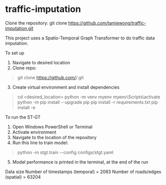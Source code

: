 # traffic-imputation

Clone the repository:
git clone https://github.com/tamiewong/traffic-imputation.git

This project uses a Spatio-Temporal Graph Transformer to do traffic data imputation.

To set up
1. Navigate to desired location
2. Clone repo:
> git clone https://github.com/<tamiewong>/<traffic-imputation>.git
3. Create virtual environment and install dependencies
> cd <desired_location>
> python -m venv myenv
> myenv\Scripts\activate
> python -m pip install --upgrade pip
> pip install -r requirements.txt
> pip install -e


To run the ST-GT
1. Open Windows PowerShell or Terminal
2. Activate environment
3. Navigate to the location of the repository
4. Run this line to train model:
> python -m stgt.train --config configs/stgt.yaml
5. Model performance is printed in the terminal, at the end of the run

Data size
Number of timestamps (temporal) = 2083
Number of roads/edges (spatial) = 63204
